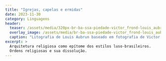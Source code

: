 ```yaml
---
title: "Igrejas, capelas e ermidas"
date: 2023-11-30
category: Linguagens
header:
  teaser: /assets/media/320px-br-ba-ssa-piedade-victor_frond-louis_aubrun-1858.jpg
  overlay_image: /assets/media/br-ba-ssa-piedade-victor_frond-louis_aubrun-1858.jpg
  caption: "Litografia de Louis Aubrun baseado em fotografia de Victor Frond, Igreja da Piedade, Salvador, 1858"
excerpt: >
  Arquitetura religiosa como epítome dos estilos luso-brasileiros.
  Ordens religiosas e sua dissolução.
---
```

